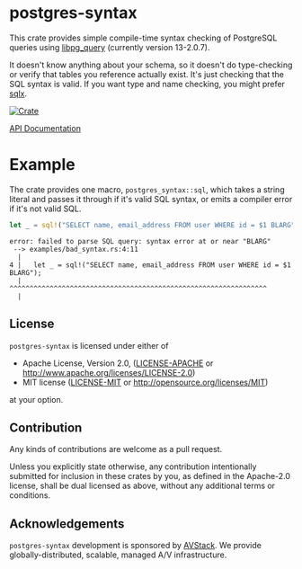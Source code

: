 # postgres-syntax

This crate provides simple compile-time syntax checking of PostgreSQL queries using [libpg_query](https://github.com/pganalyze/libpg_query) (currently version 13-2.0.7).

It doesn't know anything about your schema, so it doesn't do type-checking or verify that tables you reference actually exist. It's just checking that the SQL syntax is valid. If you want type and name checking, you might prefer [sqlx](https://github.com/launchbadge/sqlx).

[![Crate](https://img.shields.io/crates/v/postgres-syntax.svg)](https://crates.io/crates/postgres-syntax)

[API Documentation](https://docs.rs/postgres-syntax)

# Example

The crate provides one macro, `postgres_syntax::sql`, which takes a string literal and passes it through if it's valid SQL syntax, or emits a compiler error if it's not valid SQL.

```rust
let _ = sql!("SELECT name, email_address FROM user WHERE id = $1 BLARG");
```

```
error: failed to parse SQL query: syntax error at or near "BLARG"
 --> examples/bad_syntax.rs:4:11
  |
4 |   let _ = sql!("SELECT name, email_address FROM user WHERE id = $1 BLARG");
  |           ^^^^^^^^^^^^^^^^^^^^^^^^^^^^^^^^^^^^^^^^^^^^^^^^^^^^^^^^^^^^^^^^
  |
```

## License

`postgres-syntax` is licensed under either of

 * Apache License, Version 2.0, ([LICENSE-APACHE](LICENSE-APACHE) or http://www.apache.org/licenses/LICENSE-2.0)
 * MIT license ([LICENSE-MIT](LICENSE-MIT) or http://opensource.org/licenses/MIT)

at your option.

## Contribution

Any kinds of contributions are welcome as a pull request.

Unless you explicitly state otherwise, any contribution intentionally submitted for inclusion in these crates by you, as defined in the Apache-2.0 license, shall be dual licensed as above, without any additional terms or conditions.

## Acknowledgements

`postgres-syntax` development is sponsored by [AVStack](https://www.avstack.io/). We provide globally-distributed, scalable, managed A/V infrastructure.
